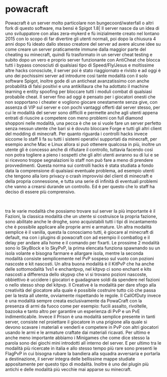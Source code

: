# powacraft

Powacraft è un server molto particolare non bungecoord/waterfall o altri fork di questo software, ma bensì è Spigot 1.8| Il server nasce da un idea di uno sviluppatore con alias zera-mykerd e fù inizialmente creato nel lontano 2015 con lo scopo di far divertire gli utenti normali, poi dopo la chiusura 4 anni dopo fù ideato dallo stesso creatore del server ad avere alcune idee su come creare un server praticamente immune dalla maggior parte del cheating su minecraft, quindi fù trasformato in un server cheat testing e subito dopo un vero e proprio server funzionante con AntiCheat che blocca tutti i bypass conosciuti di qualsiasi tipo di Speed/Fly/Jesus e moltissime altre hacks conosciute, il server poi è stato riaggiornato e rivisto e ad oggi è uno dei pochissimi server ad introdurre così tante modalità con il solo software Spigot, inoltre gode di un anticheat avanzatissimo con anche probabilità di falsi positivi e una antikillaura che ha adottato il machine learning e entity spoofing per bloccare tutti i moduli combat di qualsiasi probabile cheat. Il server fino ad oggi è pensato per i giocatori onesti che non sopportano i cheater e vogliono giocare onestamente senza give, con assenza di VIP sul server e con pochi vantaggi offerti dal server stesso, per cui le modalità del server sono difficili e permette anche agli utenti appena entrati di riuscire a competere con meno problemi con full diamond shopponi nelle modalità, una pecca è che se si vuole fare un server perfetto senza nessun utente che bari si è dovuto bloccare Forge e tutti gli altri client del modding di minecraft. Per quanto riguarda i controlli hacks invece siccome lo staff li fa su tutti i sistemi operativi supportati da minecraft, per esempio anche Mac e Linux allora si può ottenere qualcosa in più, inoltre un utente gli è concesso anche di rifiutare il controllo, tuttavia facendo così non potra togliere a pieno i sospetti che gli altri utenti avranno su di lui e se si ricevono troppe segnalazioni lo staff non può fare a meno di prendere provvedimenti. Questa norma sui controlli hacks è stata studiata a fondo data la comprensione di qualsiasi eventuale problema, ad esempio utenti che tengono alla loro privacy o crash improvvisi del client di minecraft e della propria connessione, e tutta una serie di infinità di eventuali problemi che vanno a crearsi durande un controllo. Ed è per questo che lo staff ha deciso di essere più comprensivo.

⠀

tra le varie modalità che possiamo trovare sul server la più importante è il Fazioni, la classica modalità che un utente si costruisce la propria fazione, sono abilitate anche le droghe, sono acquistabili tutti i tipi di incantamento che è possibile applicare alle proprie armi e armature. Un altra modalità semplice è il vanilla, questa la conosciamo tutti, è giocare al minecraft di default, ma con i plugins di powacraft con ad esempio il combatlog e il delay per andare alla home e il comando per fixarti. Le prossime 2 modalità sono lo SkyBlock e lo SkyPvP, la prima elencata funziona spawnando su un isola volante e bisogna farmare e allargare isola, mentre la seconda modalità consiste semplicemente nel PvP sospeso sul vuoto con pozioni nascoste e kit nascosti. Un altra buona modalità è il KitPvP che ha anche delle sottomodalità 1vs1 e enchantpvp, nel kitpvp ci sono enchant e kits nascosti a differenza dello skypvp che vi si trovano pozioni nascoste, obbiettivo è uccidere i giocatori e guadagnare soldi da spendere nel fazioni o nello stesso shop del kitpvp. Il Creative è la modalità per dare sfogo alla creatività del giocatore alla quale è possibile costruire tutto ciò che passa per la testa all utente, ovviamente rispettando le regole. Il CallOfDuty invece è una modalità sempre creata esclusivamente da PowaCraft con la presenza di armi da fuoco come per esempio: fucili assalto, rivoltelle, bazooka e tanto altro per garantire un esperienza di PvP e un PvE indimenticabile. Invece il Prison è una modalità semplice presente in tanti server, consiste nel proiettare il giocatore in una prigione alla quale si devono scavare i materiali e venderli e competere in PvP con altri giocatori usando le armi e le armature craftate dai materiali ricavati. Per ultimo e anche meno importante abbiamo i Minigames che come dice stesso la parola sono dei giochi mini introdotti all interno del server. E per ultimo tra le modalità più ricercate in italia e allo stesso tempo più rare sono presenti le FlagPvP in cui bisogna rubare la bandiera alla squadra avversaria e portarla a destinazione, il server integra delle bellissime mappe studiate appositamente per questo tipo di modalità. Inoltre è uno dei plugin più antichi e delle modalità più vecchie mai apparse su minecraft.

⠀
